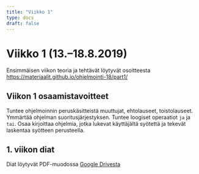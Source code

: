```yaml
---
title: "Viikko 1"
type: docs
draft: false
---
```


# Viikko 1 (13.–18.8.2019)

Ensimmäisen viikon teoria ja tehtävät löytyvät osoitteesta https://materiaalit.github.io/ohjelmointi-18/part1/

## Viikon 1 osaamistavoitteet

Tuntee ohjelmoinnin peruskäsitteistä muuttujat, ehtolauseet, toistolauseet. Ymmärtää ohjelman suoritusjärjestyksen. Tuntee loogiset operaatiot ``ja`` ja ``tai``. Osaa kirjoittaa ohjelmia, jotka lukevat käyttäjältä syötettä ja tekevät laskentaa syötteen perusteella.

## 1. viikon diat

Diat löytyvät PDF-muodossa [Google Drivesta](https://drive.google.com/file/d/1JL98cRvrC_z9Op2wRRLXlR-HKcnbVd1Z/view?usp=sharing)